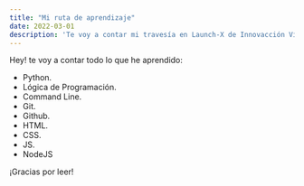 ```yaml
---
title: "Mi ruta de aprendizaje"
date: 2022-03-01
description: 'Te voy a contar mi travesía en Launch-X de Innovacción Virtual'
---
```


Hey! te voy a contar todo lo que he aprendido:

- Python.
- Lógica de Programación.
- Command Line.
- Git.
- Github.
- HTML.
- CSS.
- JS.
- NodeJS

¡Gracias por leer!
